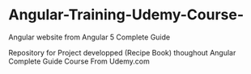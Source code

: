 # Angular-Training-Udemy-Course-
Angular website from Angular 5 Complete Guide

Repository for Project developped (Recipe Book) thoughout Angular Complete Guide Course From Udemy.com
